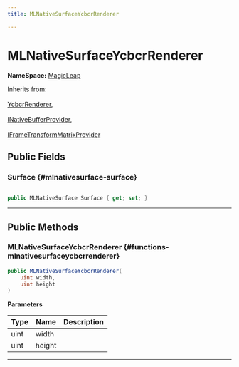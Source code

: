 ```yaml
---
title: MLNativeSurfaceYcbcrRenderer

---
```


# MLNativeSurfaceYcbcrRenderer



**NameSpace:** 
[MagicLeap](/versioned_docs/version-22-Mar-2023/unity-api/api/UnityEngine.XR.MagicLeap/UnityEngine.XR.MagicLeap.md) 





Inherits from: <br></br>[YcbcrRenderer](/versioned_docs/version-22-Mar-2023/unity-api/api/UnityEngine.XR.MagicLeap/YcbcrRenderer/UnityEngine.XR.MagicLeap.YcbcrRenderer.md),<br></br>[INativeBufferProvider](/versioned_docs/version-22-Mar-2023/unity-api/api/UnityEngine.XR.MagicLeap/YcbcrRenderer/UnityEngine.XR.MagicLeap.YcbcrRenderer.INativeBufferProvider.md),<br></br>[IFrameTransformMatrixProvider](/versioned_docs/version-22-Mar-2023/unity-api/api/UnityEngine.XR.MagicLeap/YcbcrRenderer/UnityEngine.XR.MagicLeap.YcbcrRenderer.IFrameTransformMatrixProvider.md)




## Public Fields

### Surface {#mlnativesurface-surface}

```csharp

public MLNativeSurface Surface { get; set; }

```






-----------

## Public Methods

###  MLNativeSurfaceYcbcrRenderer {#functions-mlnativesurfaceycbcrrenderer}

```csharp
public MLNativeSurfaceYcbcrRenderer(
    uint width,
    uint height
)
```


**Parameters**

| Type | Name  | Description  | 
|--|--|--|
| uint |width||
| uint |height||






-----------


